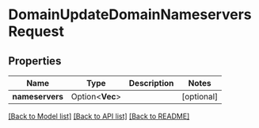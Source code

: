 # DomainUpdateDomainNameserversRequest

## Properties

Name | Type | Description | Notes
------------ | ------------- | ------------- | -------------
**nameservers** | Option<**Vec<String>**> |  | [optional]

[[Back to Model list]](../README.md#documentation-for-models) [[Back to API list]](../README.md#documentation-for-api-endpoints) [[Back to README]](../README.md)


